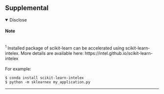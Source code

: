 ## Supplemental

<details open><summary>Disclose</summary>  

#### Note  

<br>
<sup><a id="ref1">1 </a></sup>Installed package of scikit-learn can be accelerated using scikit-learn-intelex.
More details are available here: https://intel.github.io/scikit-learn-intelex
<br><br>
For example:

    $ conda install scikit-learn-intelex
    $ python -m sklearnex my_application.py   

</details>

---
